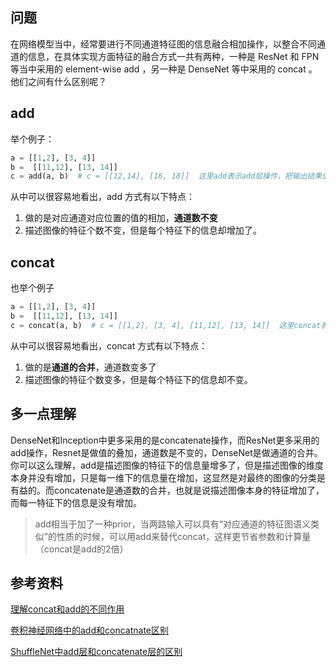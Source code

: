 ## 问题

在网络模型当中，经常要进行不同通道特征图的信息融合相加操作，以整合不同通道的信息，在具体实现方面特征的融合方式一共有两种，一种是 ResNet 和 FPN 等当中采用的 element-wise add ，另一种是 DenseNet 等中采用的 concat 。他们之间有什么区别呢？

## add

举个例子：

```python
a = [[1,2], [3, 4]]
b =  [[11,12], [13, 14]]
c = add(a, b)  # c = [[12,14], [16, 18]]  这里add表示add层操作，把输出结果值相加了
```

从中可以很容易地看出，add 方式有以下特点：

1. 做的是对应通道对应位置的值的相加，**通道数不变**
2. 描述图像的特征个数不变，但是每个特征下的信息却增加了。

## concat

也举个例子

```python
a = [[1,2], [3, 4]]
b =  [[11,12], [13, 14]]
c = concat(a, b)  # c = [[1,2], [3, 4], [11,12], [13, 14]]  这里concat表示concat层操作，把输出结果级联，增加了维度
```

从中可以很容易地看出，concat 方式有以下特点：

1. 做的是**通道的合并**，通道数变多了
2. 描述图像的特征个数变多，但是每个特征下的信息却不变。

## 多一点理解

DenseNet和Inception中更多采用的是concatenate操作，而ResNet更多采用的add操作，Resnet是做值的叠加，通道数是不变的，DenseNet是做通道的合并。你可以这么理解，add是描述图像的特征下的信息量增多了，但是描述图像的维度本身并没有增加，只是每一维下的信息量在增加，这显然是对最终的图像的分类是有益的。而concatenate是通道数的合并，也就是说描述图像本身的特征增加了，而每一特征下的信息是没有增加。

>add相当于加了一种prior，当两路输入可以具有“对应通道的特征图语义类似”的性质的时候，可以用add来替代concat，这样更节省参数和计算量（concat是add的2倍）

## 参考资料

[理解concat和add的不同作用](https://blog.csdn.net/qq_32256033/article/details/89516738)

[卷积神经网络中的add和concatnate区别](https://blog.csdn.net/weixin_39610043/article/details/87103358)

[ShuffleNet中add层和concatenate层的区别](https://www.i4k.xyz/article/qq_26369907/89351328)

